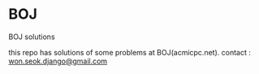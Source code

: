 # BOJ
BOJ solutions

this repo has solutions of some problems at BOJ(acmicpc.net).
contact : won.seok.django@gmail.com
